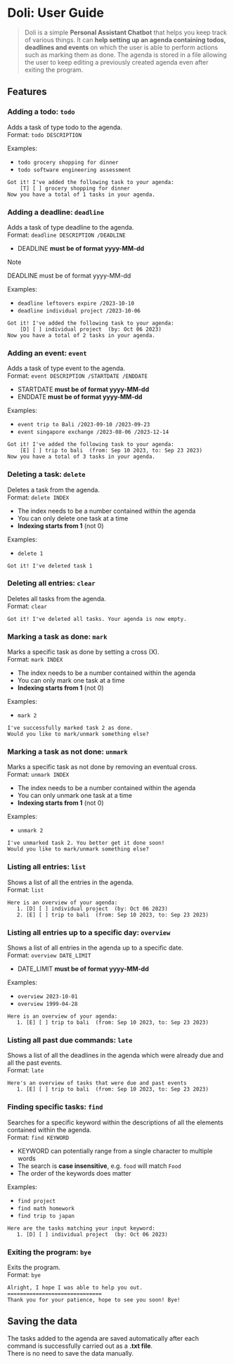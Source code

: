 # Doli: User Guide

>Doli is a simple **Personal Assistant Chatbot** that helps you keep track of
various things. It can **help setting up an agenda containing todos, deadlines
and events** on which the user is able to perform actions such as marking them as done.
The agenda is stored in a file allowing the user to keep editing a previously
created agenda even after exiting the program.

## Features 

### Adding a todo: `todo`

Adds a task of type todo to the agenda.  
Format: `todo DESCRIPTION`  

Examples:   
- `todo grocery shopping for dinner`
- `todo software engineering assessment`

```
Got it! I've added the following task to your agenda:
	[T] [ ] grocery shopping for dinner
Now you have a total of 1 tasks in your agenda.
```

### Adding a deadline: `deadline`

Adds a task of type deadline to the agenda.  
Format: `deadline DESCRIPTION /DEADLINE`  
- DEADLINE **must be of format yyyy-MM-dd**

>[!NOTE]  
> DEADLINE must be of format yyyy-MM-dd

Examples:
- `deadline leftovers expire /2023-10-10`
- `deadline individual project /2023-10-06`

```
Got it! I've added the following task to your agenda:
	[D] [ ] individual project  (by: Oct 06 2023)
Now you have a total of 2 tasks in your agenda.
```

### Adding an event: `event`

Adds a task of type event to the agenda.  
Format: `event DESCRIPTION /STARTDATE /ENDDATE`
- STARTDATE **must be of format yyyy-MM-dd**
- ENDDATE **must be of format yyyy-MM-dd**

Examples:
- `event trip to Bali /2023-09-10 /2023-09-23`
- `event singapore exchange /2023-08-06 /2023-12-14`

```
Got it! I've added the following task to your agenda:
	[E] [ ] trip to bali  (from: Sep 10 2023, to: Sep 23 2023)
Now you have a total of 3 tasks in your agenda.
```

### Deleting a task: `delete`

Deletes a task from the agenda.  
Format: `delete INDEX`  
- The index needs to be a number contained within the agenda
- You can only delete one task at a time
- **Indexing starts from 1** (not 0)       

Examples:  
- `delete 1`

```
Got it! I've deleted task 1
```

### Deleting all entries: `clear`

Deletes all tasks from the agenda.   
Format: `clear`

```
Got it! I've deleted all tasks. Your agenda is now empty.
```

### Marking a task as done: `mark`

Marks a specific task as done by setting a cross (X).  
Format: `mark INDEX`  
- The index needs to be a number contained within the agenda
- You can only mark one task at a time
- **Indexing starts from 1** (not 0)

Examples:
- `mark 2`

```
I've successfully marked task 2 as done.
Would you like to mark/unmark something else?
```

### Marking a task as not done: `unmark`

Marks a specific task as not done by removing an eventual cross.  
Format: `unmark INDEX`
- The index needs to be a number contained within the agenda
- You can only unmark one task at a time
- **Indexing starts from 1** (not 0)

Examples:
- `unmark 2`

```
I've unmarked task 2. You better get it done soon!
Would you like to mark/unmark something else?
```

### Listing all entries: `list`

Shows a list of all the entries in the agenda.  
Format: `list`

```
Here is an overview of your agenda:
   1. [D] [ ] individual project  (by: Oct 06 2023)
   2. [E] [ ] trip to bali  (from: Sep 10 2023, to: Sep 23 2023)
```

### Listing all entries up to a specific day: `overview`

Shows a list of all entries in the agenda up to a specific date.  
Format: `overview DATE_LIMIT`  
- DATE_LIMIT **must be of format yyyy-MM-dd**  

Examples:
- `overview 2023-10-01`
- `overview 1999-04-28`

```
Here is an overview of your agenda:
   1. [E] [ ] trip to bali  (from: Sep 10 2023, to: Sep 23 2023)
```

### Listing all past due commands: `late`

Shows a list of all the deadlines in the agenda which were already due and all the past events.  
Format: `late`

```
Here's an overview of tasks that were due and past events
   1. [E] [ ] trip to bali  (from: Sep 10 2023, to: Sep 23 2023)
```

### Finding specific tasks: `find`

Searches for a specific keyword within the descriptions of all the elements contained within the agenda.  
Format: `find KEYWORD`
- KEYWORD can potentially range from a single character to multiple words
- The search is **case insensitive**, e.g. `food` will match `Food`
- The order of the keywords does matter

Examples:
- `find project`
- `find math homework`
- `find trip to japan`

```
Here are the tasks matching your input keyword:
   1. [D] [ ] individual project  (by: Oct 06 2023)
```

### Exiting the program: `bye`

Exits the program.  
Format: `bye`

```
Alright, I hope I was able to help you out.
==============================
Thank you for your patience, hope to see you soon! Bye!
```

## Saving the data

The tasks added to the agenda are saved automatically after each command is successfully carried out as a **.txt file**.  
There is no need to save the data manually.
